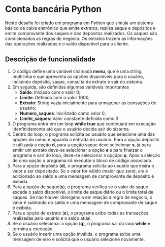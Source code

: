 # Conta bancária Python
Neste desafio foi criado um programa em Python que simula um sistema básico de caixa eletrônico que emite extratos, realiza saque e depósitos e emite comprovante dos saques e dos depósitos realizados. Os saques são condicionados as regras de negócio. Os extratos trazem as informações das operações realizadas e o saldo disponível para o cliente.

## Descrição de funcionalidade
1. O código define uma variável chamada **menu**, que é uma string multilinha e que apresenta as opções disponíveis para o usuário, incluindo depósito, saque, consulta de extrato e sair do sistema.
2. Em seguida, são definidas algumas variáveis importantes
   - **Saldo**: Iniciado com o valor 0;
   - **Limite**: Definido com o valor 1000;
   - **Extrato**: String vazia inicialmente para armazenar as transações do usuário;
   - **Numero_saques**: Inicilizado como valor 0;
   - **Limite_saques**: Valor constante definida como 3.
3. O programa entra em um loop **while true** que continuará em execução idenfinidamente até que o usuário decida sair do sistema.
4. Dentro do loop, o programa solicita ao usuário que selecione uma das opções do menu e aguarda a entrada do usuário. Para a opção deposito é utilizada a opção **d**, para a opção saque deve selecionar **s**, já para emitir um extrato deve-se selecionar a opção **e** e para finaizar o programa e sair do loop, deve-se selecionar a opçãpo **q**. Após a seleção de uma 
 opção o programa irá executar o bloco de código associado.
5. Para a opção depósito (**d**), o programa solicita ao usuário que insira o valor a ser depósitado. Se o valor for válido (maior que zero), ele é adicionado ao saldo e uma mensagem de comprovante de depósito é exibida.
6. Para a opção de saque(**s**), o programa verifica se o valor do saque excede o saldo disponível, o limite de saque diário ou o limite total de saques. Se não houver divergência em relação a regra de negócio, o valor é subtraído do saldo e uma mensagem de comprovante de saque é exibida.
7. Para a opção de extrato (**e**), o programa exibe todas as transações realizadas pelo usuário e o saldo atual.
8. Se o usuário selecionar a opção (**q**), o programa sai do loop **while** e termina a execução.
9. Se o usuário inserir uma opção inválida, o programa exibe uma mensagem de erro e solicita que o usuário selecione novamente.
